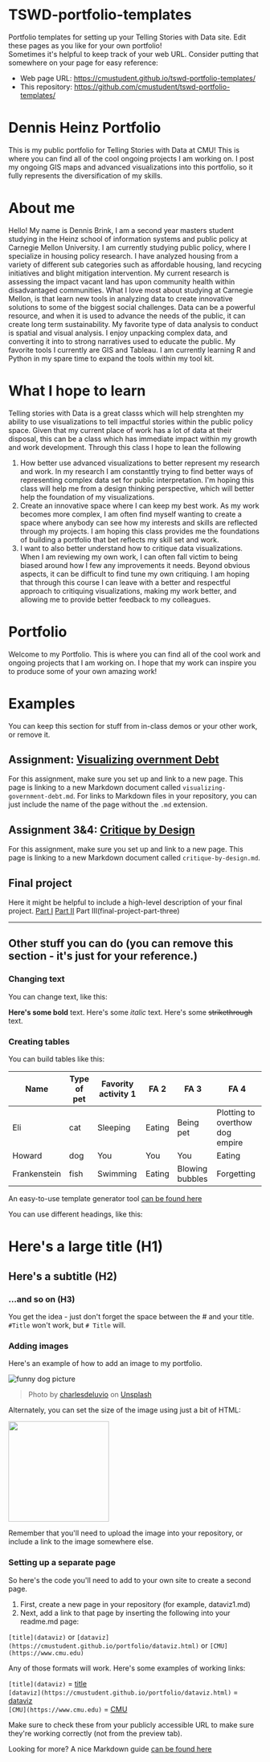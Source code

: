 # TSWD-portfolio-templates
Portfolio templates for setting up your Telling Stories with Data site.  Edit these pages as you like for your own portfolio!  
Sometimes it's helpful to keep track of your web URL.  Consider putting that somewhere on your page for easy reference: 

- Web page URL: https://cmustudent.github.io/tswd-portfolio-templates/
- This repository: https://github.com/cmustudent/tswd-portfolio-templates/

# Dennis Heinz Portfolio
This is my public portfolio for Telling Stories with Data at CMU!  This is where you can find all of the cool ongoing projects I am working on.  I post my ongoing GIS maps and advanced visualizations into this portfolio, so  it fully represents the diversification of my skills. 

# About me
Hello! My name is Dennis Brink, I am a second year masters student studying in the Heinz school of information systems and public policy at Carnegie Mellon University. I am currently studying public policy, where I specialize in housing policy research. I have analyzed housing from a variety of different sub categories such as affordable housing,  land recycing initiatives and blight mitigation intervention. My current research is assessing the impact vacant land has upon community health within disadvantaged communities. 
What I love most about studying at Carnegie Mellon, is that learn new tools in analyzing data to create innovative solutions  to some of the biggest social challenges. Data can be a powerful resource, and when it is used to advance the needs of the public, it can create long term sustainability. My favorite type of data analysis to conduct is spatial and visual analysis. I enjoy unpacking complex data, and  converting it into to strong narratives used to educate the public. My favorite tools I currently are GIS and Tableau. I am currently learning R and Python in my spare time to expand the tools within my tool kit. 
# What I hope to learn
Telling stories with Data is a great classs which will help strenghten my ability to use visualizations to tell impactful stories within the public policy space. Given that my current place of work has a lot of data at their disposal, this can be a class which  has immediate impact within my growth and work development. Through this class I hope to lean the following

1. How better use advanced visualizations to  better represent my research and work. In my research I am constanttly trying to find better ways of representing complex data set for public interpretation. I'm hoping this class will help me from a design thinking perspective, which will better help the foundation of my visualizations. 
2. Create an innovative space where I can keep my best work. As my work becomes more complex, I am often find myself wanting to create a space where anybody can see how my interests and skills are reflected through my projects. I am hoping this class provides me the foundations of building a portfolio that bet reflects my skill set and work. 
3. I want to also better understand how to critique data visualizations. When I am reviewing my own work, I can often fall victim to being biased around how I few any improvements it needs. Beyond obvious aspects, it can be difficult to find tune my own critiquing. I am hoping that through this course I can leave with a better and respectful approach to critiquing visualizations, making my work better, and allowing me to provide better feedback to my colleagues. 


# Portfolio
Welcome to my Portfolio. This is where you can find all of the cool work and ongoing projects that I am working on. I hope that my work can inspire you to produce some of your own amazing work!

# Examples
You can keep this section for stuff from in-class demos or your other work, or remove it. 

## Assignment: [Visualizing overnment Debt](visualizing-government-debt)
For this assignment, make sure you set up and link to a new page.  This page is linking to a new Markdown document called `visualizing-government-debt.md`.  For links to Markdown files in your repository, you can just include the name of the page without the `.md` extension. 

## Assignment 3&4: [Critique by Design](critique-by-design)
For this assignment, make sure you set up and link to a new page.  This page is linking to a new Markdown document called `critique-by-design.md`.  

## Final project
Here it might be helpful to include a high-level description of your final project. 
[Part I](final-project-part-one)
[Part II](final-project-part-two)
Part III(final-project-part-three)

---
## Other stuff you can do (you can remove this section - it's just for your reference.)

### Changing text

You can change text, like this: 

**Here's some bold** text.  Here's some *italic* text. Here's some ~~strikethrough~~ text. 

### Creating tables

You can build tables like this: 

| Name         | Type of pet | Favority activity 1 | FA 2   | FA 3            | FA 4                                |
|--------------|-------------|---------------------|--------|-----------------|-------------------------------------|
| Eli          | cat         | Sleeping            | Eating | Being pet       | Plotting to overthow dog empire     |
| Howard       | dog         | You                 | You    | You             | Eating                              |
| Frankenstein | fish        | Swimming            | Eating | Blowing bubbles | Forgetting                          |

An easy-to-use template generator tool [can be found here](https://www.tablesgenerator.com/markdown_tables)

You can use different headings, like this: 

# Here's a large title (H1)
## Here's a subtitle (H2)
### ...and so on (H3)
You get the idea - just don't forget the space between the # and your title.  `#Title` won't work, but `# Title` will. 

### Adding images

Here's an example of how to add an image to my portfolio.  

![funny dog picture](funny-dog-unsplash.jpg)
> Photo by <a href="https://unsplash.com/pt-br/@charlesdeluvio?utm_source=unsplash&utm_medium=referral&utm_content=creditCopyText">charlesdeluvio</a> on <a href="https://unsplash.com/photos/K4mSJ7kc0As?utm_source=unsplash&utm_medium=referral&utm_content=creditCopyText">Unsplash</a>
  

Alternately, you can set the size of the image using just a bit of HTML: 

<img src="funny-dog-unsplash.jpg" width="200"/>

Remember that you'll need to upload the image into your repository, or include a link to the image somewhere else.  

### Setting up a separate page

So here's the code you'll need to add to your own site to create a second page. 

1. First, create a new page in your repository (for example, dataviz1.md)
2. Next, add a link to that page by inserting the following into your readme.md page:

`[title](dataviz)` or `[dataviz](https://cmustudent.github.io/portfolio/dataviz.html)` or `[CMU](https://www.cmu.edu)`

Any of those formats will work. Here's some examples of working links: 

`[title](dataviz)` = [title](dataviz)  
`[dataviz](https://cmustudent.github.io/portfolio/dataviz.html)` = [dataviz](https://cmustudent.github.io/portfolio/dataviz.html)  
`[CMU](https://www.cmu.edu)` = [CMU](https://www.cmu.edu)   

Make sure to check these from your publicly accessible URL to make sure they're working correctly (not from the preview tab). 

Looking for more?  A nice Markdown guide [can be found here](https://www.markdownguide.org/cheat-sheet/)
